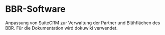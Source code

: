 # BBR-Software
Anpassung von SuiteCRM zur Verwaltung der Partner und Blühflächen des BBR. 
Für die Dokumentation wird dokuwiki verwendet.
